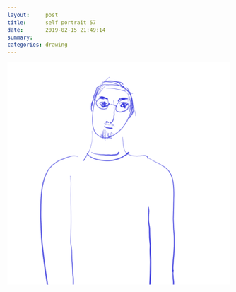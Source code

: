 ```yaml
---
layout:     post
title:      self portrait 57
date:       2019-02-15 21:49:14
summary:    
categories: drawing
---
```

![self portrait 57](/images/diary/self-portrait-57.png ".")

